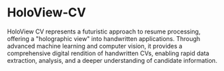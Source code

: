 # HoloView-CV
HoloView CV represents a futuristic approach to resume processing, offering a "holographic view" into handwritten applications. Through advanced machine learning and computer vision, it provides a comprehensive digital rendition of handwritten CVs, enabling rapid data extraction, analysis, and a deeper understanding of candidate information.
